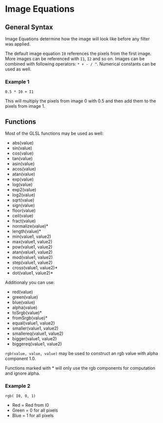 # Image Equations## General SyntaxImage Equations determine how the image will look like before any filter was applied.The default image equation `I0` references the pixels from the first image. More images can be referenced with `I1`, `I2` and so on. Images can be combined with following operators: `* + - / ^`. Numerical constants can be used as well.### Example 1 `0.5 * I0 + I1`This will multiply the pixels from image 0 with 0.5 and then add them to the pixels from image 1.## FunctionsMost of the GLSL functions may be used as well:* abs(value)* sin(value)* cos(value)* tan(value)* asin(value)* acos(value)* atan(value)* exp(value)* log(value)* exp2(value)* log2(value)* sqrt(value)* sign(value)* floor(value)* ceil(value)* fract(value)* normalize(value)** length(value)** min(value1, value2)* max(value1, value2)* pow(value1, value2)* atan(value1, value2)* mod(value1, value2)* step(value1, value2)* cross(value1, value2)** dot(value1, value2)*Additionaly you can use:* red(value)* green(value)* blue(value)* alpha(value)* toSrgb(value)** fromSrgb(value)** equal(value1, value2)* smaller(value1, value2)* smallereq(value1, value2)* bigger(value1, value2)* biggereq(value1, value2)`rgb(value, value, value)` may be used to construct an rgb value with alpha component 1.0.Functions marked with * will only use the rgb components for computation and ignore alpha.### Example 2`rgb( I0, 0, 1)`* Red = Red from I0* Green = 0 for all pixels* Blue = 1 for all pixels